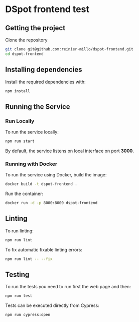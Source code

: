 # DSpot frontend test

## Getting the project

Clone the repository

```bash
git clone git@github.com:reinier-millo/dspot-frontend.git
cd dspot-frontend
```

## Installing dependencies

Install the required dependencies with:

```bash
npm install
```

## Running the Service

### Run Locally

To run the service locally:

```bash
npm run start
```

By default, the service listens on local interface on port **3000**.

### Running with Docker

To run the service using Docker, build the image:

```bash
docker build -t dspot-frontend .
```

Run the container:

```bash
docker run -d -p 8000:8000 dspot-frontend
```

## Linting

To run linting:

```bash
npm run lint
```

To fix automatic fixable linting errors:

```bash
npm run lint -- --fix
```

## Testing

To run the tests you need to run first the web page and then:

```bash
npm run test
```

Tests can be executed directly from Cypress:

```bash
npm run cypress:open
```
